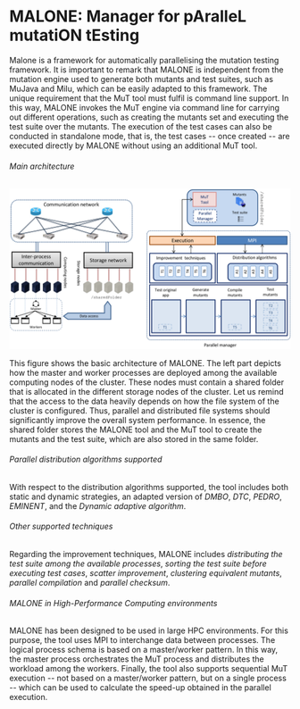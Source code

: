 # MALONE: Manager for pAralleL mutatiON tEsting

Malone is a framework for automatically parallelising the mutation testing framework. It is important to remark that MALONE is independent from the mutation engine used to generate both mutants and test suites, such as MuJava and Milu, which can be easily adapted to this framework. The unique requirement that the  MuT tool must fulfil is command line support. In this way, MALONE invokes the MuT engine via command line for carrying out different operations, such as creating the mutants set and executing the test suite over the mutants. The execution of the test cases can also be conducted in standalone mode, that is, the test cases -- once created -- are executed directly by MALONE without using an additional MuT tool.

###### Main architecture

![MALONE architecture](/doc/architecture.png)

This figure shows the basic architecture of MALONE. The left part depicts how the master and worker processes are deployed among the available computing nodes of the cluster. These nodes must contain a shared folder that is allocated in the different storage nodes of the cluster. Let us remind that the access to the data heavily depends on how the file system of the cluster is configured. Thus, parallel and distributed file systems should significantly improve the overall system performance. In essence, the shared folder stores the MALONE tool and the MuT tool to create the mutants and the test suite, which are also stored in the same folder.


###### Parallel distribution algorithms supported
With respect to the distribution algorithms supported, the tool includes both static and dynamic strategies, an adapted version of *DMBO*, *DTC*, *PEDRO*, *EMINENT*, and the *Dynamic adaptive algorithm*.

###### Other supported techniques
Regarding the improvement techniques, MALONE includes *distributing the test suite among the available processes*, *sorting the test suite before executing test cases*, *scatter improvement*, *clustering equivalent mutants*, *parallel compilation* and *parallel checksum*.

###### MALONE in High-Performance Computing environments
MALONE has been designed to be used in large HPC environments. For this purpose, the tool uses MPI to interchange data between processes. The logical process schema is based on a master/worker pattern. In this way, the master process orchestrates the MuT process and distributes the workload among the workers. Finally, the tool also supports sequential MuT execution -- not based on a master/worker pattern, but on a single process -- which can be used to calculate the speed-up obtained in the parallel execution.
